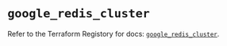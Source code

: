 # `google_redis_cluster`

Refer to the Terraform Registory for docs: [`google_redis_cluster`](https://registry.terraform.io/providers/hashicorp/google-beta/5.3.0/docs/resources/google_redis_cluster).

